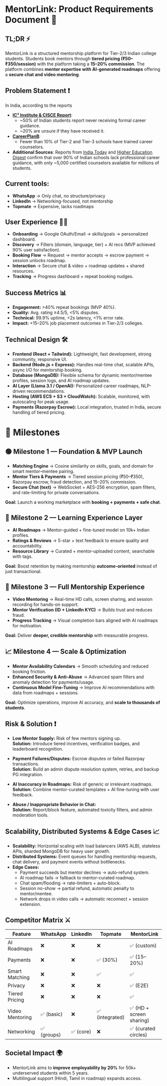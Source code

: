 # MentorLink: Product Requirements Document 🚀

## TL;DR ⚡  
MentorLink is a structured mentorship platform for Tier-2/3 Indian college students. Students book mentors through **tiered pricing (₹50–₹350/session)** with the platform taking a **15–20% commission**.
The platform combines **mentor expertise with AI-generated roadmaps** offering a  **secure chat and video mentoring**.

## Problem Statement ❗

In India, according to the reports

- **[IC³ Institute & CISCE Report](https://timesofindia.indiatimes.com/city/mumbai/late-night-screen-use-linked-sleep-loss-career-uncertainty-drive-mental-health-crisis-among-indian-students-says-report/articleshow/123459755.cms)**:
  - ~50% of Indian students report never receiving formal career guidance.
  - ~20% are unsure if they have received it.
- **[CareerPlanB](https://careerplanb.co/importance-of-career-counselling-in-tier-2-and-tier-3-cities-in-india/)**:  
  - Fewer than 10% of Tier-2 and Tier-3 schools have trained career counselors.
- **Additional Sources**: Reports from [India Today](https://www.indiatoday.in) and [Higher Education Digest](https://www.highereducationdigest.com) confirm that over 90% of Indian schools lack professional career guidance, with only ~5,000 certified counselors available for millions of students.

## Current tools:
* **WhatsApp** → Only chat, no structure/privacy
* **LinkedIn** → Networking-focused, not mentorship
* **Topmate** → Expensive, lacks roadmaps

## User Experience 🧑‍💻
* **Onboarding** → Google OAuth/Email → skills/goals → personalized dashboard.
* **Discovery** → Filters (domain, language, tier) + AI recs (MVP achieved 90% user satisfaction).
* **Booking Flow** → Request → mentor accepts → escrow payment → session unlocks roadmap.
* **Interaction** → Secure chat & video + roadmap updates + shared resources.
* **Tracking** → Progress dashboard + repeat booking nudges.

## Success Metrics 📊
* **Engagement:** >40% repeat bookings (MVP 40%).
* **Quality:** Avg. rating ≥4.5/5, <5% disputes.
* **Technical:** 99.9% uptime, <2s latency, <1% error rate.
* **Impact:** +15–20% job placement outcomes in Tier-2/3 colleges.

## Technical Design 🛠️
- **Frontend (React + Tailwind):** Lightweight, fast development, strong community, responsive UI.  
- **Backend (Node.js + Express):** Handles real-time chat, scalable APIs, async I/O for mentorship booking.  
- **Database (MongoDB):** Flexible schema for dynamic mentor/mentee profiles, session logs, and AI roadmap updates.  
- **AI Layer (Llama 3.1 / OpenAI):** Personalized career roadmaps, NLP-driven recommendations.  
- **Hosting (AWS ECS + S3 + CloudWatch):** Scalable, monitored, with autoscaling for peak usage.  
- **Payments (Razorpay Escrow):** Local integration, trusted in India, secure handling of tiered pricing.  

# 🚀 Milestones

## 🟢 Milestone 1 — Foundation & MVP Launch
- **Matching Engine** → Cosine similarity on skills, goals, and domain for smart mentor–mentee pairing.
- **Mentor Tiers & Payments** → Tiered session pricing (₹50–₹350), Razorpay escrow, fraud detection, and 15–20% commission.
- **Secure Chat (text)** → WebSocket + AES-256 encryption, spam filters, and rate-limiting for private conversations.

**Goal:** Launch a working marketplace with **booking + payments + safe chat**.

## 📘 Milestone 2 — Learning Experience Layer
- **AI Roadmaps** → Mentor-guided + fine-tuned model on 10k+ Indian profiles.
- **Ratings & Reviews** → 5-star + text feedback to ensure quality and accountability.
- **Resource Library** → Curated + mentor-uploaded content, searchable with tags.

**Goal:** Boost retention by making mentorship **outcome-oriented** instead of just transactional.

## 🎥 Milestone 3 — Full Mentorship Experience
- **Video Mentoring** → Real-time HD calls, screen sharing, and session recording for hands-on support.
- **Mentor Verification (ID + LinkedIn KYC)** → Builds trust and reduces fraud.
- **Progress Tracking** → Visual completion bars aligned with AI roadmaps for motivation.

**Goal:** Deliver **deeper, credible mentorship** with measurable progress.

## 📈 Milestone 4 — Scale & Optimization
- **Mentor Availability Calendars** → Smooth scheduling and reduced booking friction.
- **Enhanced Security & Anti-Abuse** → Advanced spam filters and anomaly detection for payments/usage.
- **Continuous Model Fine-Tuning** → Improve AI recommendations with data from roadmaps + sessions.

**Goal:** Optimize operations, improve AI accuracy, and **scale to thousands of students**.

## Risk & Solution ❗
- **Low Mentor Supply:** Risk of few mentors signing up.  
  **Solution:** Introduce tiered incentives, verification badges, and leaderboard recognition.  

- **Payment Failures/Disputes:** Escrow disputes or failed Razorpay transactions.  
  **Solution:** Build an admin dispute resolution system, retries, and backup PG integration.  

- **AI Inaccuracy in Roadmaps:** Risk of generic or irrelevant roadmaps.  
  **Solution:** Combine mentor-curated templates + AI fine-tuning with user feedback.  

- **Abuse / Inappropriate Behavior in Chat:**  
  **Solution:** Report/block feature, automated toxicity filters, and admin moderation tools.  

## Scalability, Distributed Systems & Edge Cases 📈
- **Scalability:** Horizontal scaling with load balancers (AWS ALB), stateless APIs, sharded MongoDB for heavy user growth.  
- **Distributed Systems:** Event queues for handling mentorship requests, chat delivery, and payment events without bottlenecks.  
- **Edge Cases:**  
  - Payment succeeds but mentor declines → auto-refund system.  
  - AI roadmap fails → fallback to mentor-curated roadmap.  
  - Chat spam/flooding → rate-limiters + auto-block.  
  - Session no-show → partial refund, automatic penalty to mentor/mentee.  
  - Network drops in video calls → automatic reconnect + session extension.  

## Competitor Matrix ⚔️

| Feature             | WhatsApp | LinkedIn | Topmate         | MentorLink               |
| ------------------- | -------- | -------- | --------------- | ------------------------ |
| AI Roadmaps         | ❌        | ❌        | ❌              | ✅ (custom)              |
| Payments            | ❌        | ❌        | ✅ (30%)        | ✅ (15–20%)              |
| Smart Matching      | ❌        | ❌        | ✅              | ✅                       |
| Privacy             | ❌        | ❌        | ❌              | ✅ (E2E)                 |
| Tiered Pricing      | ❌        | ❌        | ❌              | ✅                       |
| Video Mentoring     | ✅ (basic) | ❌        | ✅ (integrated) | ✅ (HD + screen sharing) |
| Networking          | ✅ (groups) | ✅ (core) | ❌              | ✅ (curated circles)     |

## Societal Impact 🌍
* MentorLink aims to **improve employability by 20%** for 50k+ underserved students within 5 years.
* Multilingual support (Hindi, Tamil in roadmap) expands access.
